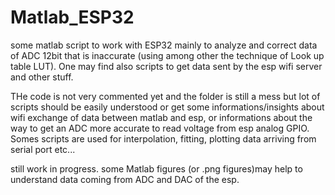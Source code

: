 # Matlab_ESP32
some matlab script to work with ESP32 mainly to analyze and correct data of ADC 12bit that is inaccurate (using among other the technique of Look up table LUT).
One may find also scripts to get data sent by the esp wifi server and other stuff.

THe code is not very commented yet and the folder is still a mess but lot of scripts should be easily understood or get some informations/insights about wifi exchange of data between matlab and esp, or informations about the way to get an ADC more accurate to read voltage from esp analog GPIO. Somes scripts are used for interpolation, fitting, plotting data arriving from serial port etc...

still work in progress. some Matlab figures (or .png figures)may help to understand data coming from  ADC and DAC of the esp.
